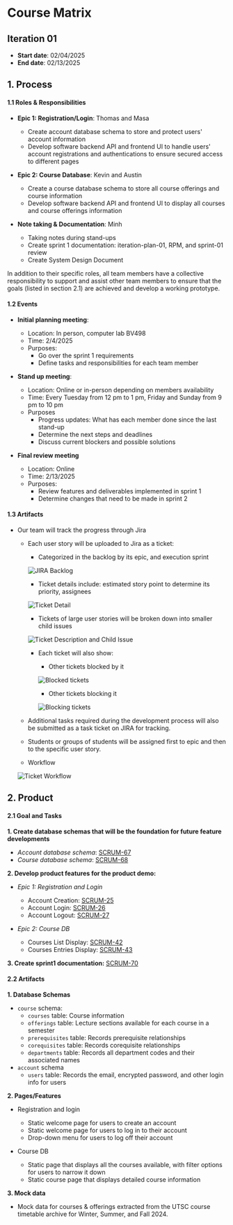 # Course Matrix

## Iteration 01

- **Start date**: 02/04/2025
- **End date**: 02/13/2025

## 1. Process

#### 1.1 Roles & Responsibilities

- **Epic 1: Registration/Login**: Thomas and Masa

  - Create account database schema to store and protect users' account information
  - Develop software backend API and frontend UI to handle users' account registrations and authentications to ensure secured access to different pages

- **Epic 2: Course Database**: Kevin and Austin
  - Create a course database schema to store all course offerings and course information
  - Develop software backend API and frontend UI to display all courses and course offerings information

- **Note taking & Documentation**: Minh
  - Taking notes during stand-ups
  - Create sprint 1 documentation: iteration-plan-01, RPM, and sprint-01 review
  - Create System Design Document

In addition to their specific roles, all team members have a collective responsibility to support and assist other team members to ensure that the goals (listed in section 2.1) are achieved and develop a working prototype.

#### 1.2 Events

- **Initial planning meeting**:

  - Location: In person, computer lab BV498
  - Time: 2/4/2025
  - Purposes:
    - Go over the sprint 1 requirements
    - Define tasks and responsibilities for each team member

- **Stand up meeting**:
  - Location: Online or in-person depending on members availability
  - Time: Every Tuesday from 12 pm to 1 pm, Friday and Sunday from 9 pm to 10 pm
  - Purposes
    - Progress updates: What has each member done since the last stand-up
    - Determine the next steps and deadlines
    - Discuss current blockers and possible solutions

- **Final review meeting**
  - Location: Online
  - Time: 2/13/2025
  - Purposes:
    - Review features and deliverables implemented in sprint 1
    - Determine changes that need to be made in sprint 2

#### 1.3 Artifacts

- Our team will track the progress through Jira

  - Each user story will be uploaded to Jira as a ticket:

    - Categorized in the backlog by its epic, and execution sprint

    ![JIRA Backlog](./images/JIRA_Backlog.png)

    - Ticket details include: estimated story point to determine its priority, assignees

    ![Ticket Detail](./images/Ticket_Detail.png)

    - Tickets of large user stories will be broken down into smaller child issues

    ![Ticket Description and Child Issue](./images/Ticket_Description_and_Child_Issue.png)

    - Each ticket will also show:

      - Other tickets blocked by it

      ![Blocked tickets](./images/Blocked_ticket.png)

      - Other tickets blocking it

      ![Blocking tickets](./images/Blocking_tickets.png)

  - Additional tasks required during the development process will also be submitted as a task ticket on JIRA for tracking.
  - Students or groups of students will be assigned first to epic and then to the specific user story.
  - Workflow

  ![Ticket Workflow](./images/Ticket_Workflow.png)

## 2. Product

#### 2.1 Goal and Tasks

**1. Create database schemas that will be the foundation for future feature developments**

- _Account database schema_: [SCRUM-67](https://cscc01-course-matrix.atlassian.net/browse/SCRUM-67?atlOrigin=eyJpIjoiNGVjOGU4ZGZkZWMzNDVlYzljZjgxMzNhMGI1Y2MyOGEiLCJwIjoiaiJ9)
- _Course database schema_: [SCRUM-68](https://cscc01-course-matrix.atlassian.net/browse/SCRUM-68?atlOrigin=eyJpIjoiYjg1ZjkxN2IwMzE4NGVlNmE2YmU3YjZlM2ZjNThjZGMiLCJwIjoiaiJ9)

**2. Develop product features for the product demo:**

- _Epic 1: Registration and Login_

  - Account Creation: [SCRUM-25](https://cscc01-course-matrix.atlassian.net/browse/SCRUM-25?atlOrigin=eyJpIjoiNTU0NWE3OTQ3MjgwNDYwNzgzNTM5MjI2NmFjMDc4ZWMiLCJwIjoiaiJ9)
  - Account Login: [SCRUM-26](https://cscc01-course-matrix.atlassian.net/browse/SCRUM-26?atlOrigin=eyJpIjoiMmRkZWQyMjQzMDhlNDQ5MGEwNTRjYjBhMDM2ZDE5YjUiLCJwIjoiaiJ9)
  - Account Logout: [SCRUM-27](https://cscc01-course-matrix.atlassian.net/browse/SCRUM-27?atlOrigin=eyJpIjoiYmY4ZmExZTZmN2VkNGViZTkzNDA4ZjZhZTJlMWE0YTciLCJwIjoiaiJ9)

- _Epic 2: Course DB_
  - Courses List Display: [SCRUM-42](https://cscc01-course-matrix.atlassian.net/browse/SCRUM-42?atlOrigin=eyJpIjoiYTMzZWI2OGQxYmUyNDc2MmE4MTM5ZjA2M2I3NWFmYWUiLCJwIjoiaiJ9)
  - Courses Entries Display: [SCRUM-43](https://cscc01-course-matrix.atlassian.net/browse/SCRUM-43?atlOrigin=eyJpIjoiYzIxMTdkN2ZkYjc3NGU1NWJhNTAxZDE3ODA4NTM2ZmIiLCJwIjoiaiJ9)

**3. Create sprint1 documentation:** [SCRUM-70](https://cscc01-course-matrix.atlassian.net/browse/SCRUM-70?atlOrigin=eyJpIjoiNGE5YWQ3MzU5YTg3NGI1ODgyNjk2YTBlOWY4ZDgzMDkiLCJwIjoiaiJ9)

#### 2.2 Artifacts

**1. Database Schemas**

- `course` schema:
  - `courses` table: Course information
  - `offerings` table: Lecture sections available for each course in a semester
  - `prerequisites` table: Records prerequisite relationships
  - `corequisites` table: Records corequisite relationships
  - `departments` table: Records all department codes and their associated names
- `account` schema
  - `users` table: Records the email, encrypted password, and other login info for users

**2. Pages/Features**

- Registration and login

  - Static welcome page for users to create an account
  - Static welcome page for users to log in to their account
  - Drop-down menu for users to log off their account

- Course DB
  - Static page that displays all the courses available, with filter options for users to narrow it down
  - Static course page that displays detailed course information

**3. Mock data**

- Mock data for courses & offerings extracted from the UTSC course timetable archive for Winter, Summer, and Fall 2024.
